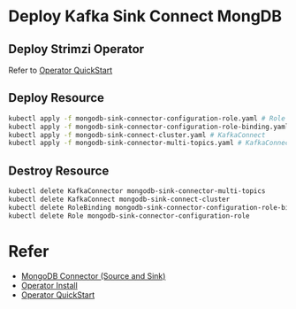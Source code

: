# Deploy Kafka Sink Connect MongDB

## Deploy Strimzi Operator

Refer to [Operator QuickStart](https://olm.operatorframework.io/docs/getting-started/)

## Deploy Resource

```bash
kubectl apply -f mongodb-sink-connector-configuration-role.yaml # Role 
kubectl apply -f mongodb-sink-connector-configuration-role-binding.yaml # RoleBinding
kubectl apply -f mongodb-sink-connect-cluster.yaml # KafkaConnect
kubectl apply -f mongodb-sink-connector-multi-topics.yaml # KafkaConnector running on KafkaConnect
```

## Destroy Resource

```bash
kubectl delete KafkaConnector mongodb-sink-connector-multi-topics
kubectl delete KafkaConnect mongodb-sink-connect-cluster
kubectl delete RoleBinding mongodb-sink-connector-configuration-role-binding
kubectl delete Role mongodb-sink-connector-configuration-role
```

# Refer

* [MongoDB Connector (Source and Sink)](https://www.confluent.io/hub/mongodb/kafka-connect-mongodb)
* [Operator Install](https://sdk.operatorframework.io/docs/installation/)
* [Operator QuickStart](https://olm.operatorframework.io/docs/getting-started/)


